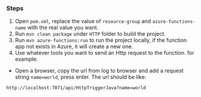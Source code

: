 ### Steps
1. Open `pom.xml`, replace the value of `resource-group` and `azure-functions-name` with the real value you want.
2. Run `mvn clean package` under `HTTP` folder to build the project.
3. Run `mvn azure-functions:run` to run the project locally, if the function app not exists in Azure, it will create a new one.
4. Use whatever tools you want to send an Http request to the function. for example: 
- Open a browser, copy the url from log to browser and add a request string `name=world`, press enter. The url should be like: 
```
http://localhost:7071/api/HttpTriggerJava?name=world
```
